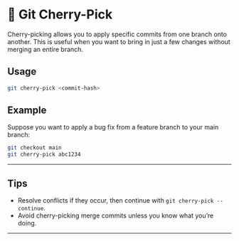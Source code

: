 # 🍒 Git Cherry-Pick

Cherry-picking allows you to apply specific commits from one branch onto another. This is useful when you want to bring in just a few changes without merging an entire branch.

## Usage

```sh
git cherry-pick <commit-hash>
```

## Example

Suppose you want to apply a bug fix from a feature branch to your main branch:

```sh
git checkout main
git cherry-pick abc1234
```

---

## Tips

- Resolve conflicts if they occur, then continue with `git cherry-pick --continue`.
- Avoid cherry-picking merge commits unless you know what you’re doing.

---
